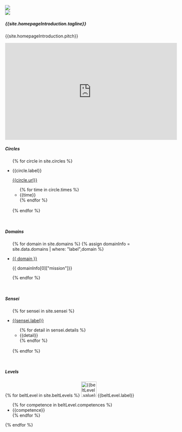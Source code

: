 
<div class="row">
    <div class="col-md-5 col-sm-4 text-center">
        <img class="img-fluid" src="images/DojoLogo-Black-Center.png" style="max-height:350px">
    </div>
    <div class="col-md-7 col-sm-8 text-right d-none d-sm-block">
        <img class="img-fluid" src="images/Pagoda-Black.png" style="max-height:350px">
    </div>
</div>

<h5>{{site.homepageIntroduction.tagline}}</h5>

<p>{{site.homepageIntroduction.pitch}}</p>

<iframe width="560" height="315" src="https://www.youtube.com/embed/fXoVm5iTSCc?si=SICIOfw8SJkTLDzU" title="YouTube video player" frameborder="0" allow="accelerometer; autoplay; clipboard-write; encrypted-media; gyroscope; picture-in-picture; web-share" referrerpolicy="strict-origin-when-cross-origin" allowfullscreen></iframe>

<br/>
<h5>Circles</h5>

<ul>
{% for circle in site.circles %}
  <li>
    <p><a name="{{circle.label}}-circle">{{circle.label}}</a></p>
    <p><a href="{{circle.url}}">{{circle.url}}</a></p>
    <ul>
      {% for time in circle.times %}
      <li>{{time}}</li>
      {% endfor %}
    </ul>
    <br/>
  </li>
{% endfor %}
</ul>

<br/>
<h5>Domains</h5>

<ul>
{% for domain in site.domains %}
    {% assign domainInfo = site.data.domains | where: "label",domain %}
    <li>
        <p><a name="domain-{{domain}}" href="{{ domain | relative_url}}">{{ domain }}</a></p>
        <p>{{ domainInfo[0]["mission"]}}</p>
    </li>
{% endfor %}
</ul>

<br/>
<h5>Sensei</h5>

<ul>
{% for sensei in site.sensei %}
  <li>
    <p><a name="{{sensei.label}}-sensei" href="{{sensei.url}}">{{sensei.label}}</a></p>
    <ul>
      {% for detail in sensei.details %}
      <li>{{detail}}</li>
      {% endfor %}
    </ul>
    <br/>
  </li>
{% endfor %}
</ul>

<br/>
<h5>Levels</h5>

{% for beltLevel in site.beltLevels %}
<img src="images/belt-{{beltLevel.value}}.png" height="50" alt="{{beltLevel.value}}" />
<a name="{{beltLevel.value}}-belt">{{beltLevel.label}}</a>
<ul>
    {% for competence in beltLevel.competences %}
    <li>{{competence}}</li>
    {% endfor %}
</ul>
{% endfor %}
